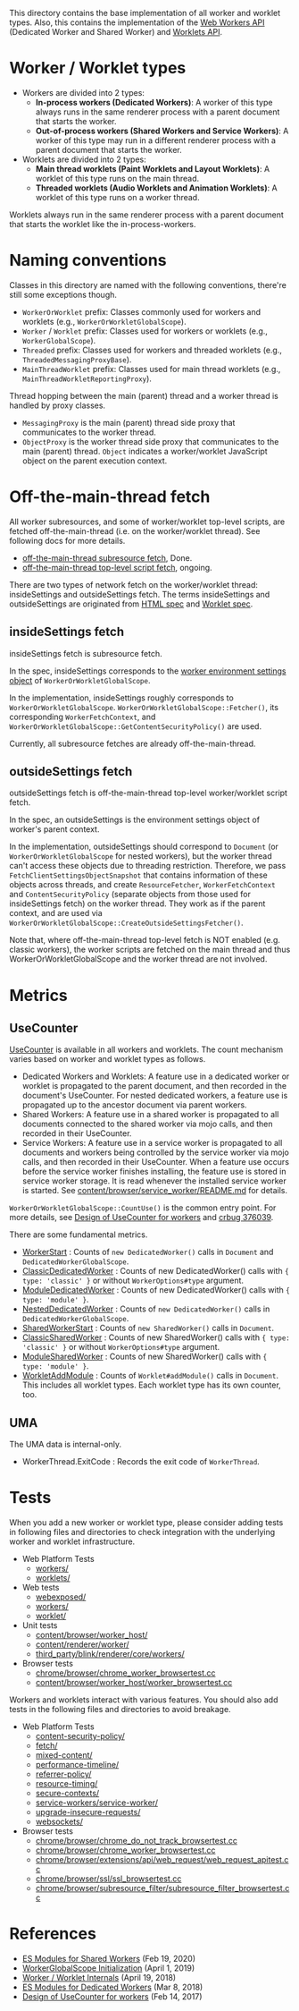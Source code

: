 This directory contains the base implementation of all worker and worklet types. Also, this contains the implementation of the [Web Workers API](https://html.spec.whatwg.org/C/#workers) (Dedicated Worker and Shared Worker) and [Worklets API](https://drafts.css-houdini.org/worklets/).

# Worker / Worklet types

- Workers are divided into 2 types:
  - **In-process workers (Dedicated Workers)**: A worker of this type always runs in the same renderer process with a parent document that starts the worker.
  - **Out-of-process workers (Shared Workers and Service Workers)**: A worker of this type may run in a different renderer process with a parent document that starts the worker.
- Worklets are divided into 2 types:
  - **Main thread worklets (Paint Worklets and Layout Worklets)**: A worklet of this type runs on the main thread.
  - **Threaded worklets (Audio Worklets and Animation Worklets)**: A worklet of this type runs on a worker thread.

Worklets always run in the same renderer process with a parent document that starts the worklet like the in-process-workers.

# Naming conventions

Classes in this directory are named with the following conventions, there're still some exceptions though.

- `WorkerOrWorklet` prefix: Classes commonly used for workers and worklets (e.g., `WorkerOrWorkletGlobalScope`).
- `Worker` / `Worklet` prefix: Classes used for workers or worklets (e.g., `WorkerGlobalScope`).
- `Threaded` prefix: Classes used for workers and threaded worklets (e.g., `ThreadedMessagingProxyBase`).
- `MainThreadWorklet` prefix: Classes used for main thread worklets (e.g., `MainThreadWorkletReportingProxy`).

Thread hopping between the main (parent) thread and a worker thread is handled by proxy classes.

- `MessagingProxy` is the main (parent) thread side proxy that communicates to the worker thread.
- `ObjectProxy` is the worker thread side proxy that communicates to the main (parent) thread. `Object` indicates a worker/worklet JavaScript object on the parent execution context.

# Off-the-main-thread fetch

All worker subresources, and some of worker/worklet top-level scripts,
are fetched off-the-main-thread (i.e. on the worker/worklet thread).
See following docs for more details.

- [off-the-main-thread subresource fetch](https://docs.google.com/document/d/1829D6zllR1qfwvwDXHb9pjhIcbM4EZ70EiaFAaPj9YQ/edit?usp=sharing), Done.
- [off-the-main-thread top-level script fetch](https://docs.google.com/document/d/1cI6UJGdeWvlavCzfxGh3hfWy7N62Yfsu_A98RxsCyys/edit?usp=sharing), ongoing.

There are two types of network fetch on the worker/worklet thread:
insideSettings and outsideSettings fetch.
The terms insideSettings and outsideSettings are originated from
[HTML spec](https://html.spec.whatwg.org/C/#worker-processing-model) and
[Worklet spec](https://drafts.css-houdini.org/worklets/).

## insideSettings fetch

insideSettings fetch is subresource fetch.

In the spec, insideSettings corresponds to the
[worker environment settings object](https://html.spec.whatwg.org/multipage/workers.html#set-up-a-worker-environment-settings-object)
of `WorkerOrWorkletGlobalScope`.

In the implementation, insideSettings roughly corresponds to
`WorkerOrWorkletGlobalScope`.
`WorkerOrWorkletGlobalScope::Fetcher()`,
its corresponding `WorkerFetchContext`, and
`WorkerOrWorkletGlobalScope::GetContentSecurityPolicy()` are used.

Currently, all subresource fetches are already off-the-main-thread.

## outsideSettings fetch

outsideSettings fetch is off-the-main-thread top-level worker/worklet
script fetch.

In the spec, an outsideSettings is the environment settings object of
worker's parent context.

In the implementation, outsideSettings should correspond to
`Document` (or `WorkerOrWorkletGlobalScope` for nested workers), but
the worker thread can't access these objects due to threading restriction.
Therefore, we pass `FetchClientSettingsObjectSnapshot` that contains
information of these objects across threads, and create
`ResourceFetcher`, `WorkerFetchContext` and `ContentSecurityPolicy`
(separate objects from those used for insideSettings fetch)
on the worker thread.
They work as if the parent context, and are used via
`WorkerOrWorkletGlobalScope::CreateOutsideSettingsFetcher()`.

Note that, where off-the-main-thread top-level fetch is NOT enabled
(e.g. classic workers), the worker scripts are fetched on the main thread and
thus WorkerOrWorkletGlobalScope and the worker thread are not involved.

# Metrics

## UseCounter

[UseCounter](https://cs.chromium.org/chromium/src/third_party/blink/renderer/platform/instrumentation/use_counter.h)
is available in all workers and worklets. The count mechanism varies based on
worker and worklet types as follows.

- Dedicated Workers and Worklets: A feature use in a dedicated worker or worklet
is propagated to the parent document, and then recorded in the document's
UseCounter. For nested dedicated workers, a feature use is propagated up to the
ancestor document via parent workers.
- Shared Workers: A feature use in a shared worker is propagated to all
documents connected to the shared worker via mojo calls, and then recorded in
their UseCounter.
- Service Workers: A feature use in a service worker is propagated to all
documents and workers being controlled by the service worker via mojo calls, and
then recorded in their UseCounter. When a feature use occurs before the service
worker finishes installing, the feature use is stored in service worker storage.
It is read whenever the installed service worker is started. See
[content/browser/service_worker/README.md](/content/browser/service_worker/README.md)
for details.

`WorkerOrWorkletGlobalScope::CountUse()` is the common entry point. For more
details, see [Design of UseCounter for
workers](https://docs.google.com/document/d/1VyYZnhjBdk-MzCRAcX37TM5-yjwTY40U_J9rWnEAo8c/edit?usp=sharing)
and [crbug 376039](https://bugs.chromium.org/p/chromium/issues/detail?id=376039).

There are some fundamental metrics.

- [WorkerStart](https://www.chromestatus.com/metrics/feature/timeline/popularity/4)
: Counts of `new DedicatedWorker()` calls in `Document` and
`DedicatedWorkerGlobalScope`.
- [ClassicDedicatedWorker](https://www.chromestatus.com/metrics/feature/timeline/popularity/3084)
: Counts of new DedicatedWorker() calls with `{ type: 'classic' }` or without `WorkerOptions#type` argument.
- [ModuleDedicatedWorker](https://www.chromestatus.com/metrics/feature/timeline/popularity/3085)
: Counts of new DedicatedWorker() calls with `{ type: 'module' }`.
- [NestedDedicatedWorker](https://www.chromestatus.com/metrics/feature/timeline/popularity/2499)
: Counts of `new DedicatedWorker()` calls in `DedicatedWorkerGlobalScope`.
- [SharedWorkerStart](https://www.chromestatus.com/metrics/feature/timeline/popularity/5)
: Counts of `new SharedWorker()` calls in `Document`.
- [ClassicSharedWorker](https://www.chromestatus.com/metrics/feature/timeline/popularity/3148)
: Counts of new SharedWorker() calls with `{ type: 'classic' }` or without `WorkerOptions#type` argument.
- [ModuleSharedWorker](https://www.chromestatus.com/metrics/feature/timeline/popularity/3149)
: Counts of new SharedWorker() calls with `{ type: 'module' }`.
- [WorkletAddModule](https://www.chromestatus.com/metrics/feature/timeline/popularity/2364)
: Counts of `Worklet#addModule()` calls in `Document`. This includes all worklet
types. Each worklet type has its own counter, too.

## UMA

The UMA data is internal-only.

- WorkerThread.ExitCode : Records the exit code of `WorkerThread`.

# Tests

When you add a new worker or worklet type, please consider adding tests in
following files and directories to check integration with the underlying worker
and worklet infrastructure.

- Web Platform Tests
  - [workers/](https://cs.chromium.org/chromium/src/third_party/blink/web_tests/external/wpt/workers/)
  - [worklets/](https://cs.chromium.org/chromium/src/third_party/blink/web_tests/external/wpt/worklets/)
- Web tests
  - [webexposed/](https://cs.chromium.org/chromium/src/third_party/blink/web_tests/webexposed/)
  - [workers/](https://cs.chromium.org/chromium/src/third_party/blink/web_tests/http/tests/workers/)
  - [worklet/](https://cs.chromium.org/chromium/src/third_party/blink/web_tests/http/tests/worklet/)
- Unit tests
  - [content/browser/worker_host/](https://cs.chromium.org/chromium/src/content/browser/worker_host/)
  - [content/renderer/worker/](https://cs.chromium.org/chromium/src/content/renderer/worker/)
  - [third_party/blink/renderer/core/workers/](https://cs.chromium.org/chromium/src/third_party/blink/renderer/core/workers/)
- Browser tests
  - [chrome/browser/chrome_worker_browsertest.cc](https://cs.chromium.org/chromium/src/chrome/browser/chrome_worker_browsertest.cc)
  - [content/browser/worker_host/worker_browsertest.cc](https://cs.chromium.org/chromium/src/content/browser/worker_host/worker_browsertest.cc)

Workers and worklets interact with various features. You should also add tests
in the following files and directories to avoid breakage.

- Web Platform Tests
  - [content-security-policy/](https://cs.chromium.org/chromium/src/third_party/blink/web_tests/external/wpt/content-security-policy/)
  - [fetch/](https://cs.chromium.org/chromium/src/third_party/blink/web_tests/external/wpt/fetch/)
  - [mixed-content/](https://cs.chromium.org/chromium/src/third_party/blink/web_tests/external/wpt/mixed-content/)
  - [performance-timeline/](https://cs.chromium.org/chromium/src/third_party/blink/web_tests/external/wpt/performance-timeline/)
  - [referrer-policy/](https://cs.chromium.org/chromium/src/third_party/blink/web_tests/external/wpt/referrer-policy/)
  - [resource-timing/](https://cs.chromium.org/chromium/src/third_party/blink/web_tests/external/wpt/resource-timing/)
  - [secure-contexts/](https://cs.chromium.org/chromium/src/third_party/blink/web_tests/external/wpt/secure-contexts/)
  - [service-workers/service-worker/](https://cs.chromium.org/chromium/src/third_party/blink/web_tests/external/wpt/service-workers/service-worker/)
  - [upgrade-insecure-requests/](https://cs.chromium.org/chromium/src/third_party/blink/web_tests/external/wpt/upgrade-insecure-requests/)
  - [websockets/](https://cs.chromium.org/chromium/src/third_party/blink/web_tests/external/wpt/websockets/)
- Browser tests
  - [chrome/browser/chrome_do_not_track_browsertest.cc](https://cs.chromium.org/chromium/src/chrome/browser/chrome_do_not_track_browsertest.cc)
  - [chrome/browser/chrome_worker_browsertest.cc](https://cs.chromium.org/chromium/src/chrome/browser/chrome_worker_browsertest.cc)
  - [chrome/browser/extensions/api/web_request/web_request_apitest.cc](https://cs.chromium.org/chromium/src/chrome/browser/extensions/api/web_request/web_request_apitest.cc)
  - [chrome/browser/ssl/ssl_browsertest.cc](https://cs.chromium.org/chromium/src/chrome/browser/ssl/ssl_browsertest.cc)
  - [chrome/browser/subresource_filter/subresource_filter_browsertest.cc](https://cs.chromium.org/chromium/src/chrome/browser/subresource_filter/subresource_filter_browsertest.cc)

# References

- [ES Modules for Shared Workers](https://docs.google.com/document/d/1sSdYdSOLd5zvnNGeVNlBqfTZs_VRPIrrigV3SlMnWjg/edit?usp=sharing) (Feb 19, 2020)
- [WorkerGlobalScope Initialization](https://docs.google.com/document/d/1JCv8TD2nPLNC2iRCp_D1OM4I3uTS0HoEobuTymaMqgw/edit?usp=sharing) (April 1, 2019)
- [Worker / Worklet Internals](https://docs.google.com/presentation/d/1GZJ3VnLIO_Pw0jr9nRw6_-trg68ol-AkliMxJ6jo6Bo/edit?usp=sharing) (April 19, 2018)
- [ES Modules for Dedicated Workers](https://docs.google.com/document/d/1IMGWAK7Wq37mLehwkbysNRBBnhQBo3z2MbYyMkViEnY/edit?usp=sharing) (Mar 8, 2018)
- [Design of UseCounter for workers](https://docs.google.com/document/d/1VyYZnhjBdk-MzCRAcX37TM5-yjwTY40U_J9rWnEAo8c/edit?usp=sharing) (Feb 14, 2017)
